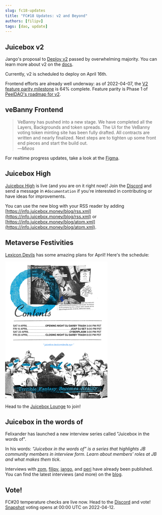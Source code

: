 ```yaml
---
slug: fc18-updates
title: "FC#18 Updates: v2 and Beyond"
authors: [filipv]
tags: [dao, update]
---
```


## Juicebox v2

Jango's proposal to [Deploy v2](https://snapshot.org/#/jbdao.eth/proposal/0x98bba73a52fcc2f65252d769b328ab398f955c1bb43259430ff586a568b8e06e) passed by overwhelming majority. You can learn more about v2 on the [docs](https://info.juicebox.money/intro).

Currently, v2 is scheduled to deploy on April 16th.

Frontend efforts are already well underway: as of 2022-04-07, the [V2 feature parity milestone](https://github.com/jbx-protocol/juice-interface/milestone/5) is 64% complete. Feature parity is Phase 1 of [PeelDAO's roadmap for v2](https://juicebox.notion.site/V2-Juicebox-frontend-roadmap-5a1024f821224e44ab0c07dcf53fd562).

## veBanny Frontend

>VeBanny has pushed into a new stage. We have completed all the Layers, Backgrounds and token spreads. The Ui for the VeBanny voting token minting site has been fully drafted. All contracts are written and nearly finalized. Next steps are to tighten up some front end pieces and start the build out.<br/>*―Mieos*

For realtime progress updates, take a look at the [Figma](https://www.figma.com/proto/ODXasKZdY95CmGN0onM13o/vebanny-frontend?page-id=0%3A1&node-id=610%3A314&viewport=241%2C48%2C0.37&scaling=min-zoom&starting-point-node-id=610%3A314).

## Juicebox High 

[Juicebox High](https://info.juicebox.money) is live (and you are on it right now)! Join the [Discord](https://www.discord.gg/juicebox) and send a message in `#documentation` if you're interested in contributing or have ideas for improvements.

You can use the new blog with your RSS reader by adding [https://info.juicebox.money/blog/rss.xml](https://info.juicebox.money/blog/rss.xml) or [https://info.juicebox.money/blog/atom.xml](https://info.juicebox.money/blog/atom.xml).

## Metaverse Festivities

[Lexicon Devils](http://web.lexicondevils.xyz/) has some amazing plans for April! Here's the schedule:

![](cryptovoxels.png)

Head to the [Juicebox Lounge](http://juicebox.lexicondevils.xyz) to join!

## Juicebox in the words of

Felixander has launched a new interview series called "Juicebox in the words of".

In his words: *“Juicebox in the words of” is a series that highlights JB community members in interview form. Learn about members’ roles at JB and what makes them tick.*

Interviews with [zom](https://info.juicebox.money/blog/juicebox-in-the-words-of-zom-bae), [filipv](https://info.juicebox.money/blog/juicebox-in-the-words-of-filipv), [jango](https://info.juicebox.money/blog/juicebox-in-the-words-of-jango), and [peri](https://info.juicebox.money/blog/juicebox-in-the-words-of-peri) have already been published. You can find the latest interviews (and more) on the [blog](https://info.juicebox.money/blog).

## Vote!

FC#20 temperature checks are live now. Head to the [Discord](https://www.discord.gg/juicebox) and vote! [Snapshot](https://www.snapshot.org/#/jbdao.eth) voting opens at 00:00 UTC on 2022-04-12.
